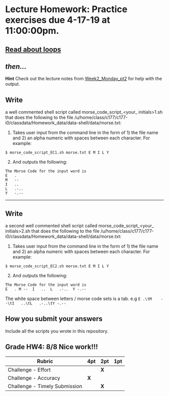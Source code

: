 # Lecture Homework: Practice exercises due 4-17-19 at 11:00:00pm.

## [Read about loops](https://ryanstutorials.net/bash-scripting-tutorial/bash-loops.php)

## _then..._
__Hint__ Check out the lecture notes from [Week2_Monday_pt2](https://dechavezv.github.io/eeb_C177_2019//lecture_pdfs/Week2_Monday_pt2.html) for help with the output.

## __Write__
a well commented shell script called morse_code_script_<your_ initials>1.sh that does the following to the file /u/home/class/c177/c177-i0/classdata/Homework_data/data-shell/data/morse.txt:

1. Takes user input from the command line in the form of 1) the file name and 2) an alpha numeric  with spaces between each character. For example:

```
$ morse_code_script_EC1.sh morse.txt E M I L Y
```

2. And outputs the following:
```
The Morse Code for the input word is
E	.
M	--
I	..
L	.-..
Y	-.--
```
---

## __Write__
a second well commented shell script called morse_code_script_<your_ initials>2.sh that does the following to the file /u/home/class/c177/c177-i0/classdata/Homework_data/data-shell/data/morse.txt:

1. Takes user input from the command line in the form of 1) the file name and 2) an alpha numeric  with spaces between each character. For example:

```
$ morse_code_script_EC2.sh morse.txt E M I L Y
```

2. And outputs the following:
```
The Morse Code for the input word is
E	. M	--  I	..  L	.-..  Y	-.--
```

The white space between letters / morse code sets is a tab.  e.g `E	.\tM	--\tI	..\tL	.-..\tY	-.--`

## __How you submit your answers__  
Include all the scripts you wrote in this repository.

## Grade HW4: 8/8 Nice work!!! 	

| **Rubric** | **4pt** | **2pt** | **1pt** |
| --- | ---| --- | --- |
| Challenge - Effort | | **X** | |
| Challenge - Accuracy | **X** | | |
| Challenge - Timely Submission | | **X** | |

